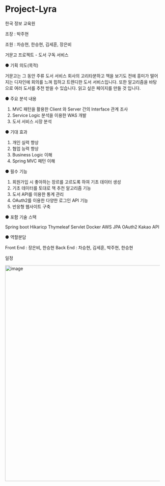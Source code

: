 # Project-Lyra

한국 정보 교육원

조장 : 박주현

조원 : 차승현, 한승현, 김세훈, 장은비

거문고 프로젝트 - 도서 구독 서비스

● 기획 의도(목적)

거문고는 그 동안 주류 도서 서비스 회사의 고리타분하고 책을 보기도 전에 흥미가 떨어지는 디자인에 회의를 느껴 힙하고 트렌디한 도서 서비스입니다. 
또한 알고리즘을 바탕으로 여러 도서를 추천 받을 수 있습니다. 읽고 싶은 페이지를 만들 것 입니다.


● 주요 분석 내용
1. MVC 패턴을 활용한 Client 와 Server 간의 Interface 관계 조사
2. Service Logic 분석을 이용한 WAS 개발
3. 도서 서비스 시장 분석


● 기대 효과
1. 개인 실력 향상
2. 협업 능력 향상
3. Business Logic 이해
4. Spring MVC 패턴 이해

● 필수 기능
1. 회원가입 시 좋아하는 장르를 고르도록 하여 기초 데이터 생성
2. 기초 데이터를 토대로 책 추천 알고리즘 기능
3. 도서 API를 이용한 통계 관리
4. OAuth2를 이용한 다양한 로그인 API 기능
5. 반응형 웹사이트 구축

● 포함 기술 스택

Spring boot
Hikaricp
Thymeleaf
Servlet
Docker
AWS
JPA
OAuth2
Kakao API

● 역할분담 

Front End : 장은비, 한승현
Back End : 차승현, 김세훈, 박주현, 한승현

일정

<img width="700" alt="image" src="https://user-images.githubusercontent.com/95727405/218631474-e8c7e744-092a-4c44-b8c9-47be13aa3f1d.png">
